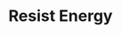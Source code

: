---
title: "Resist Energy"

spell:
  schools:
    - name:        "Abjuration"
      subschools:  []
      descriptors: []
  classes:
    - name:  "Cleric"
      abbr:  "Clr"
      level: 2
    - name:  "Druid"
      abbr:  "Drd"
      level: 2
    - name:  "Paladin"
      abbr:  "Pal"
      level: 2
    - name:  "Ranger"
      abbr:  "Rgr"
      level: 1
    - name:  "Sorcerer/Wizard"
      abbr:  "Sor/Wiz"
      level: 2
  domains:
    - name:  "Fire"
      abbr:  "Fire"
      level: 3
  components:         [V, S, DF]
  castingTime:        "1 standard action"
  range:              "Touch"
  target:             "Creature touched"
  duration:           "10 min./level"
  savingThrow:        "Fortitude negates (harmless)"
  spellResistance:    "Yes (harmless)"
  description:        |
    This abjuration grants a creature limited protection from damage of whichever one of five energy types you select: acid, cold, electricity, fire, or sonic. The subject gains energy resistance 10 against the energy type chosen, meaning that each time the creature is subjected to such damage (whether from a natural or magical source), that damage is reduced by 10 points before being applied to the creature's hit points. The value of the energy resistance granted increases to 20 points at 7th level and to a maximum of 30 points at 11th level. The spell protects the recipient's equipment as well.

    Resist energy absorbs only damage. The subject could still suffer unfortunate side effects.

    **Note:** Resist energy overlaps (and does not stack with) protection from energy. If a character is warded by protection from energy and resist energy, the protection spell absorbs damage until its power is exhausted.
---